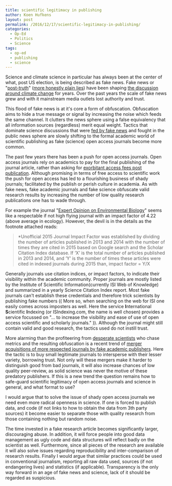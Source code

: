 ```yaml
---
title: scientific legitimacy in publishing
author: Koen Hufkens
layout: post
permalink: /2016/12/17/scientific-legitimacy-in-publishing/
categories:
  - Op-Ed
  - Politics
  - Science
tags:
  - op-ed
  - publishing
  - science
---
```

Science and climate science in particular has always been at the center of what, post US election, is being described as fake news. Fake news or "<a href="http://www.nature.com/news/post-truth-a-guide-for-the-perplexed-1.21054">post-truth</a>" (<a href="https://www.theguardian.com/commentisfree/2016/dec/16/not-post-truth-simpler-words-lies-aleppo-trump-mainstream">more honestly plain lies</a>) have been shaping <a href="https://en.wikipedia.org/wiki/Merchants_of_Doubt">the discussion around climate change</a> for years. Over the past years the scale of fake news grew and with it mainstream media outlets lost authority and trust.

This flood of fake news is at it's core a form of obfuscation. Obfuscation aims to hide a true message or signal by increasing the noise which feeds the same channel. It clutters the news sphere using a false equivalency that all information sources (regardless) merit equal weight. Tactics that dominate science discussions that were <a href="https://en.wikipedia.org/wiki/Climatic_Research_Unit_email_controversy">fed by fake news</a> and fought in the public news sphere are slowly shifting to the formal academic world of scientific publishing as fake (science) open access journals become more common.

The past few years there has been a push for open access journals. Open access journals rely on academics to pay for the final publishing of the journal article, rather than asking for <a href="https://www.theatlantic.com/science/archive/2016/01/elsevier-academic-publishing-petition/427059/">exorbitant access fees post publication</a>. Although promising in terms of free access to scientific work the push for open access has led to a flourishing business of shady journals; facilitated by the publish or perish culture in academia. As with fake news, fake academic journals and fake science obfuscate valid research results by increasing the number of low quality research publications one has to wade through.

For example the journal "<a href="http://www.scitechnol.com/expert-opinion-on-environmental-biology.php">Expert Opinion on Environmental Biology</a>" seems like a respectable if not high flying journal with an impact factor of 4.22 (above average in ecology). However, the devil is in the details as the footnote attached reads:
<blockquote>*Unofficial 2015 Journal Impact Factor was established by dividing the number of articles published in 2013 and 2014 with the number of times they are cited in 2015 based on Google search and the Scholar Citation Index database. If ‘X’ is the total number of articles published in 2013 and 2014, and ‘Y’ is the number of times these articles were cited in indexed journals during 2015 than, impact factor = Y/X</blockquote>
Generally journals use citation indices, or impact factors, to indicate their visibility within the academic community. Proper journals are mostly listed by the Institute of Scientific Information(currently ISI Web of Knowledge) and summarized in a yearly Science Citation Index report. Most fake journals can't establish these credentials and therefore trick scientists by publishing fake numbers (( More so, when searching on the web for ISI one easily comes across imposters as well. Here the service <strong>I</strong>nternational <strong>S</strong>cientific <strong>I</strong>ndexing (or ISIndexing.com, the name is well chosen) provides a service focussed on "... to increase the visibility and ease of use of open access scientific and scholarly journals." )). Although the journal might still contain valid and good research, the tactics used do not instill trust.

More alarming than the profiteering from <a href="http://www.sciencemag.org/news/2016/12/predatory-publishers-gain-foothold-indian-academia-s-upper-echelon">desperate scientists</a> who chase metrics and the resulting obfuscation is a recent trend of <a href="https://scholarlyoa.com/2016/09/29/scam-publisher-omics-international-buying-legitimate-journals/">merger acquisitions of more respected journals by fake academic publishers</a>. Here the tactic is to buy small legitimate journals to intersperse with their lesser variety, borrowing trust. Not only will these mergers make it harder to distinguish good from bad journals, it will also increase chances of low quality peer-review, as solid science was never the motive of these predatory publishers. If this is a new trend the question remains how to safe-guard scientific legitimacy of open access journals and science in general, and what format to use?

I would argue that to solve the issue of shady open access journals we need even more radical openness in science. If one is forced to publish data, and code (if not links to how to obtain the data from 3th party sources) it become easier to separate those with quality research from those containing nothing but random noise.

The time invested in a fake research article becomes significantly larger, discouraging abuse. In addition, it will force people into good data management as ugly code and data structures will reflect badly on the scientist as well. Furthermore, since all pieces of the research are available it will also solve issues regarding reproducibility and inter-comparison of research results. Finally I would argue that similar practices could be used in conventional journalism, reporting all raw data used, sources (if not endangering lives) and statistics (if applicable). Transparency is the only way forward in an age of fake news and science, lack of it should be regarded as suspicious.